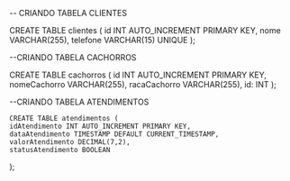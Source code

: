 -- CRIANDO TABELA CLIENTES

CREATE TABLE clientes (
    id INT AUTO_INCREMENT PRIMARY KEY,
    nome VARCHAR(255),
    telefone VARCHAR(15) UNIQUE
);

--CRIANDO TABELA CACHORROS

CREATE TABLE cachorros (
    id INT AUTO_INCREMENT PRIMARY KEY,
    nomeCachorro VARCHAR(255),
    racaCachorro VARCHAR(255),
    id: INT
);

--CRIANDO TABELA ATENDIMENTOS

    CREATE TABLE atendimentos (
	idAtendimento INT AUTO_INCREMENT PRIMARY KEY,
    dataAtendimento TIMESTAMP DEFAULT CURRENT_TIMESTAMP,
    valorAtendimento DECIMAL(7,2),
    statusAtendimento BOOLEAN
);